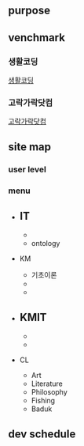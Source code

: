 ## purpose

## venchmark

### 생활코딩
[생활코딩](https://opentutorials.org/course/1)


### 고락가락닷컴
[고락가락닷컴](http://gorakgarak.tistory.com/)


## site map

### user level

### menu
- IT
  - 
  - 
  - ontology

- KM
  - 기초이론
  - 
  - 

- KMIT
  - 
  - 
  - 

- CL
  - Art
  - Literature
  - Philosophy
  - Fishing
  - Baduk


## dev schedule


